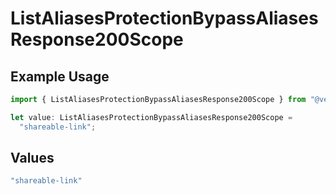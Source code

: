 # ListAliasesProtectionBypassAliasesResponse200Scope

## Example Usage

```typescript
import { ListAliasesProtectionBypassAliasesResponse200Scope } from "@vercel/sdk/models/listaliasesop.js";

let value: ListAliasesProtectionBypassAliasesResponse200Scope =
  "shareable-link";
```

## Values

```typescript
"shareable-link"
```